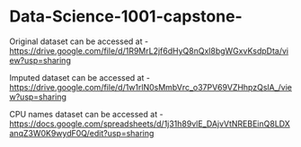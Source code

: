 # Data-Science-1001-capstone-

Original dataset can be accessed at - https://drive.google.com/file/d/1R9MrL2jf6dHyQ8nQxl8bgWGxvKsdpDta/view?usp=sharing 

Imputed dataset can be accessed at - https://drive.google.com/file/d/1w1rlN0sMmbVrc_o37PV69VZHhpzQslA_/view?usp=sharing

CPU names dataset can be accessed at - https://docs.google.com/spreadsheets/d/1j31h89vlE_DAjvVtNREBEinQ8LDXanqZ3W0K9wydF0Q/edit?usp=sharing

